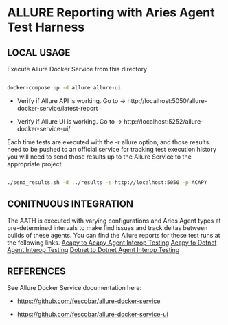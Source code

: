 
# ALLURE Reporting with Aries Agent Test Harness

  

## LOCAL USAGE

Execute Allure Docker Service from this directory

```sh

docker-compose up -d allure allure-ui

```

  

- Verify if Allure API is working. Go to -> http://localhost:5050/allure-docker-service/latest-report

  

- Verify if Allure UI is working. Go to -> http://localhost:5252/allure-docker-service-ui/

  

Each time tests are executed with the -r allure option, and those results need to be pushed to an official service for tracking test execution history you will need to send those results up to the Allure Service to the appropriate project.

```sh

./send_results.sh -d ../results -s http://localhost:5050 -p ACAPY

```

## CONITNUOUS INTEGRATION
The AATH is executed with varying configurations and Aries Agent types at pre-determined intervals to make find issues and track deltas between builds of these agents. You can find the Allure reports for these test runs at the following links.
[Acapy to Acapy Agent Interop Testing](https://allure.vonx.io/allure-docker-service-ui/projects/acapy/reports/latest)
[Acapy to Dotnet Agent Interop Testing](https://allure.vonx.io/allure-docker-service-ui/projects/acapy-b-dotnet/reports/latest)
[Dotnet to Dotnet Agent Interop Testing](https://allure.vonx.io/allure-docker-service-ui/projects/dotnet/reports/latest)


## REFERENCES
See Allure Docker Service documentation here:

- https://github.com/fescobar/allure-docker-service

- https://github.com/fescobar/allure-docker-service-ui